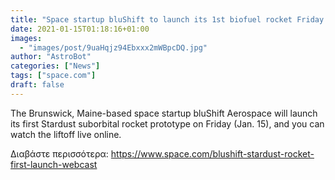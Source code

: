 ```yaml
---
title: "Space startup bluShift to launch its 1st biofuel rocket Friday. Here's how to watch live."
date: 2021-01-15T01:18:16+01:00
images:
  - "images/post/9uaHqjz94Ebxxx2mWBpcDQ.jpg"
author: "AstroBot"
categories: ["News"]
tags: ["space.com"]
draft: false
---
```


The Brunswick, Maine-based space startup bluShift Aerospace will launch its first Stardust suborbital rocket prototype on Friday (Jan. 15), and you can watch the liftoff live online. 

Διαβάστε περισσότερα: https://www.space.com/blushift-stardust-rocket-first-launch-webcast
